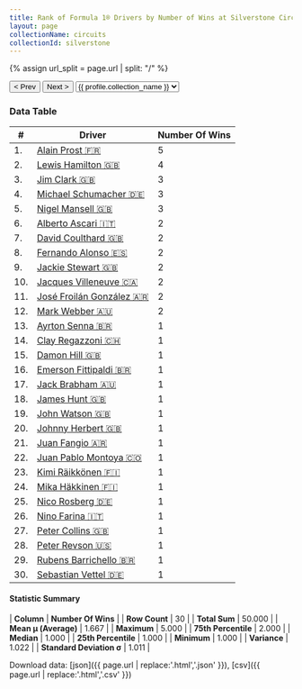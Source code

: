 ```yaml
---
title: Rank of Formula 1® Drivers by Number of Wins at Silverstone Circuit
layout: page
collectionName: circuits
collectionId: silverstone
---
```


{% assign url_split = page.url | split: "/" %}
<div id="collection-navigation">
<button onclick="selector.options[selector.selectedIndex-1].value && (window.location = selector.options[selector.selectedIndex-1].value);">&lt; Prev</button>
<button onclick="selector.options[selector.selectedIndex+1].value && (window.location = selector.options[selector.selectedIndex+1].value);">Next &gt;</button>
<select id="selector" onchange="this.options[this.selectedIndex].value && (window.location = this.options[this.selectedIndex].value);">
  {% for collectionId in site.data[page.collectionName].refs %}
    {% if collectionId == page.collectionId %}
      {% assign selected = "selected" %}
    {% else %}
      {% assign selected = "" %}
    {% endif %}
    {% assign profile = site.data[page.collectionName][collectionId].profile %}
    <option value="/f1/{{ page.collectionName }}/{{ collectionId }}/{{ url_split[4] }}" {{ selected }}>{{ profile.collection_name }}</option>
  {% endfor %}
</select>
</div>

<canvas id="chart" width="400" height="180"></canvas>
<script>
var data = {
    "datasets": [
        {
            "backgroundColor": [
                "#9C8E8D",
                "#9C8E8D",
                "#9C8E8D",
                "#9C8E8D",
                "#9C8E8D",
                "#9C8E8D",
                "#9C8E8D",
                "#9C8E8D",
                "#9C8E8D",
                "#9C8E8D",
                "#9C8E8D",
                "#9C8E8D",
                "#9C8E8D",
                "#9C8E8D",
                "#9C8E8D",
                "#9C8E8D",
                "#9C8E8D",
                "#9C8E8D",
                "#9C8E8D",
                "#9C8E8D",
                "#9C8E8D",
                "#9C8E8D",
                "#9C8E8D",
                "#9C8E8D",
                "#9C8E8D",
                "#9C8E8D",
                "#9C8E8D",
                "#9C8E8D",
                "#9C8E8D",
                "#9C8E8D"
            ],
            "borderColor": [
                "#1D181E",
                "#1D181E",
                "#1D181E",
                "#1D181E",
                "#1D181E",
                "#1D181E",
                "#1D181E",
                "#1D181E",
                "#1D181E",
                "#1D181E",
                "#1D181E",
                "#1D181E",
                "#1D181E",
                "#1D181E",
                "#1D181E",
                "#1D181E",
                "#1D181E",
                "#1D181E",
                "#1D181E",
                "#1D181E",
                "#1D181E",
                "#1D181E",
                "#1D181E",
                "#1D181E",
                "#1D181E",
                "#1D181E",
                "#1D181E",
                "#1D181E",
                "#1D181E",
                "#1D181E"
            ],
            "borderWidth": 1,
            "data": [
                5.0,
                4.0,
                3.0,
                3.0,
                3.0,
                2.0,
                2.0,
                2.0,
                2.0,
                2.0,
                2.0,
                2.0,
                1.0,
                1.0,
                1.0,
                1.0,
                1.0,
                1.0,
                1.0,
                1.0,
                1.0,
                1.0,
                1.0,
                1.0,
                1.0,
                1.0,
                1.0,
                1.0,
                1.0,
                1.0
            ],
            "label": "Number Of Wins"
        }
    ],
    "labels": [
        "Alain Prost",
        "Lewis Hamilton",
        "Jim Clark",
        "Michael Schumacher",
        "Nigel Mansell",
        "Alberto Ascari",
        "David Coulthard",
        "Fernando Alonso",
        "Jackie Stewart",
        "Jacques Villeneuve",
        "José Froilán González",
        "Mark Webber",
        "Ayrton Senna",
        "Clay Regazzoni",
        "Damon Hill",
        "Emerson Fittipaldi",
        "Jack Brabham",
        "James Hunt",
        "John Watson",
        "Johnny Herbert",
        "Juan Fangio",
        "Juan Pablo Montoya",
        "Kimi Räikkönen",
        "Mika Häkkinen",
        "Nico Rosberg",
        "Nino Farina",
        "Peter Collins",
        "Peter Revson",
        "Rubens Barrichello",
        "Sebastian Vettel"
    ]
};
var options = {
  legend: {
    display: false
  },
  scales: {
    xAxes: [{
      ticks: {
        beginAtZero: true,
        maxRotation: 180,
        display: window.innerWidth > 800
      }
    }],
    yAxes: [{
      ticks: {
        beginAtZero: true
      }
    }]
  },
  onResize: function(chart, size) {
    chart.options.scales.xAxes[0].ticks.display = size.width > 800;
  }
};
var chart = new Chart("chart", {
    data: data,
    type: 'bar',
    options: options
});
</script>



### Data Table

| # | Driver | Number Of Wins |
|--|--|--|
| 1. | [Alain Prost 🇫🇷](/f1/drivers/prost) | 5 |
| 2. | [Lewis Hamilton 🇬🇧](/f1/drivers/hamilton) | 4 |
| 3. | [Jim Clark 🇬🇧](/f1/drivers/clark) | 3 |
| 4. | [Michael Schumacher 🇩🇪](/f1/drivers/michael_schumacher) | 3 |
| 5. | [Nigel Mansell 🇬🇧](/f1/drivers/mansell) | 3 |
| 6. | [Alberto Ascari 🇮🇹](/f1/drivers/ascari) | 2 |
| 7. | [David Coulthard 🇬🇧](/f1/drivers/coulthard) | 2 |
| 8. | [Fernando Alonso 🇪🇸](/f1/drivers/alonso) | 2 |
| 9. | [Jackie Stewart 🇬🇧](/f1/drivers/stewart) | 2 |
| 10. | [Jacques Villeneuve 🇨🇦](/f1/drivers/villeneuve) | 2 |
| 11. | [José Froilán González 🇦🇷](/f1/drivers/gonzalez) | 2 |
| 12. | [Mark Webber 🇦🇺](/f1/drivers/webber) | 2 |
| 13. | [Ayrton Senna 🇧🇷](/f1/drivers/senna) | 1 |
| 14. | [Clay Regazzoni 🇨🇭](/f1/drivers/regazzoni) | 1 |
| 15. | [Damon Hill 🇬🇧](/f1/drivers/damon_hill) | 1 |
| 16. | [Emerson Fittipaldi 🇧🇷](/f1/drivers/emerson_fittipaldi) | 1 |
| 17. | [Jack Brabham 🇦🇺](/f1/drivers/jack_brabham) | 1 |
| 18. | [James Hunt 🇬🇧](/f1/drivers/hunt) | 1 |
| 19. | [John Watson 🇬🇧](/f1/drivers/watson) | 1 |
| 20. | [Johnny Herbert 🇬🇧](/f1/drivers/herbert) | 1 |
| 21. | [Juan Fangio 🇦🇷](/f1/drivers/fangio) | 1 |
| 22. | [Juan Pablo Montoya 🇨🇴](/f1/drivers/montoya) | 1 |
| 23. | [Kimi Räikkönen 🇫🇮](/f1/drivers/raikkonen) | 1 |
| 24. | [Mika Häkkinen 🇫🇮](/f1/drivers/hakkinen) | 1 |
| 25. | [Nico Rosberg 🇩🇪](/f1/drivers/rosberg) | 1 |
| 26. | [Nino Farina 🇮🇹](/f1/drivers/farina) | 1 |
| 27. | [Peter Collins 🇬🇧](/f1/drivers/collins) | 1 |
| 28. | [Peter Revson 🇺🇸](/f1/drivers/revson) | 1 |
| 29. | [Rubens Barrichello 🇧🇷](/f1/drivers/barrichello) | 1 |
| 30. | [Sebastian Vettel 🇩🇪](/f1/drivers/vettel) | 1 |

#### Statistic Summary

| **Column** | **Number Of Wins** |
| **Row Count** | 30 |
| **Total Sum** | 50.000 |
| **Mean μ (Average)** | 1.667 |
| **Maximum** | 5.000 |
| **75th Percentile** | 2.000 |
| **Median** | 1.000 |
| **25th Percentile** | 1.000 |
| **Minimum** | 1.000 |
| **Variance** | 1.022 |
| **Standard Deviation σ** | 1.011 |

Download data: [json]({{ page.url | replace:'.html','.json' }}), [csv]({{ page.url | replace:'.html','.csv' }})
